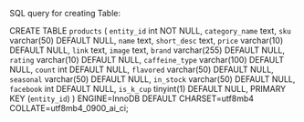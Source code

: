 SQL query for creating Table:

CREATE TABLE `products` (
  `entity_id` int NOT NULL,
  `category_name` text,
  `sku` varchar(50) DEFAULT NULL,
  `name` text,
  `short_desc` text,
  `price` varchar(10) DEFAULT NULL,
  `link` text,
  `image` text,
  `brand` varchar(255) DEFAULT NULL,
  `rating` varchar(10) DEFAULT NULL,
  `caffeine_type` varchar(100) DEFAULT NULL,
  `count` int DEFAULT NULL,
  `flavored` varchar(50) DEFAULT NULL,
  `seasonal` varchar(50) DEFAULT NULL,
  `in_stock` varchar(50) DEFAULT NULL,
  `facebook` int DEFAULT NULL,
  `is_k_cup` tinyint(1) DEFAULT NULL,
  PRIMARY KEY (`entity_id`)
) ENGINE=InnoDB DEFAULT CHARSET=utf8mb4 COLLATE=utf8mb4_0900_ai_ci;
